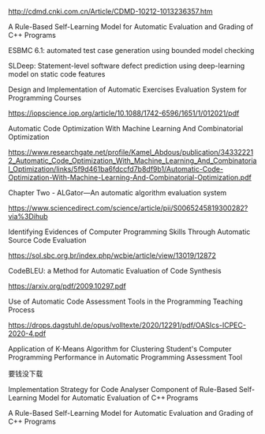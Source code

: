 http://cdmd.cnki.com.cn/Article/CDMD-10212-1013236357.htm

A Rule-Based Self-Learning Model for Automatic Evaluation and Grading of C++ Programs

ESBMC 6.1: automated test case generation using bounded model checking

SLDeep: Statement-level software defect prediction using deep-learning model on static code features



Design and Implementation of Automatic Exercises Evaluation System for Programming Courses

https://iopscience.iop.org/article/10.1088/1742-6596/1651/1/012021/pdf

Automatic Code Optimization With Machine Learning And Combinatorial Optimization

https://www.researchgate.net/profile/Kamel_Abdous/publication/343322212_Automatic_Code_Optimization_With_Machine_Learning_And_Combinatorial_Optimization/links/5f9d461ba6fdccfd7b8df9b1/Automatic-Code-Optimization-With-Machine-Learning-And-Combinatorial-Optimization.pdf

Chapter Two - ALGator—An automatic algorithm evaluation system

https://www.sciencedirect.com/science/article/pii/S0065245819300282?via%3Dihub

Identifying Evidences of Computer Programming Skills Through Automatic Source Code Evaluation

https://sol.sbc.org.br/index.php/wcbie/article/view/13019/12872

CodeBLEU: a Method for Automatic Evaluation of Code Synthesis

https://arxiv.org/pdf/2009.10297.pdf

Use of Automatic Code Assessment Tools in the Programming Teaching Process

https://drops.dagstuhl.de/opus/volltexte/2020/12291/pdf/OASIcs-ICPEC-2020-4.pdf

Application of K-Means Algorithm for Clustering Student's Computer Programming Performance in Automatic Programming Assessment Tool 









要钱没下载

Implementation Strategy for Code Analyser Component of Rule-Based Self-Learning Model for Automatic Evaluation of C++ Programs

A Rule-Based Self-Learning Model for Automatic Evaluation and Grading of C++ Programs




